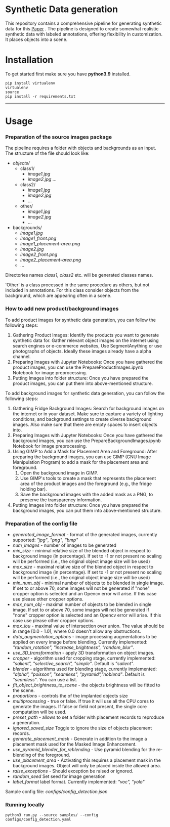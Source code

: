 # Synthetic Data generation

This repository contains a comprehensive pipeline for generating synthetic data for this [Paper](http://wscg.zcu.cz/WSCG2024/CSRN-2024/C59-2024.pdf) . The pipeline is designed to create somewhat realistic synthetic data with labeled annotations, offering flexibility in customization. It places objects into a scene.

# Installation

To get started first make sure you have **python3.9** installed.
```shell
pip install virtualenv
virtualenv
source
pip install -r requirements.txt
```

---

# Usage

### Preparation of the source images package
The pipeline requires a folder with objects and backgrounds as an input. The structure of the file should look like:

* *objects/*
	* class1/
		* *image1.jpg*
		* *image2.jpg*
			...
	* class2/
		* *image1.jpg*
		* *image2.jpg*
		* ...
	* other/
		* *image1.jpg*
		* *image2.jpg*
		* ...
* backgrounds/
	* *image1.jpg*
	* *image1_front.png*
	* *image1_placement-area.png*
	* *image2.jpg*
	* *image2_front.png*
	* *image2_placement-area.png*
	* ...


Directories names *class1, class2* etc. will be generated classes names.

'Other' is a class processed in the same procedure as others, but not included in annotations. For this class consider objects from the background, which are appearing often in a scene.

### How to add new product/background images

To add product images for synthetic data generation, you can follow the following steps:

1. Gathering Product Images:
    Identify the products you want to generate synthetic data for.
    Gather relevant object images on the internet using search engines or e-commerce websites, Use SegmentAnything or use photographs of objects. 
    Ideally these images already have a alpha channel.
2. Preparing Images with Jupyter Notebooks:
	Once you have gathered the product images, you can use the PrepareProductImages.ipynb Notebook for image preprocessing.
3. Putting Images into folder structure:
	Once you have prepared the product images, you can put them into above-mentioned structure.

To add background images for synthetic data generation, you can follow the following steps:

1. Gathering Fridge Background Images:
    Search for background images on the internet or in your dataset. Make sure to capture a variety of lighting conditions, and background settings to create diverse background images. Also make sure that there are empty spaces to insert objects into.
2. Preparing Images with Jupyter Notebooks:
   Once you have gathered the background images, you can use the PrepareBackgroundImages.ipynb Notebook for image preprocessing.
3. Using GIMP to Add a Mask for Placement Area and Foreground:
   After preparing the background images, you can use GIMP (GNU Image Manipulation Program) to add a mask for the placement area and foreground. 
   1. Open the background image in GIMP.
   2. Use GIMP's tools to create a mask that represents the placement area of the product images and the foreground (e.g., the fridge holding bar).
   3. Save the background images with the added mask as a PNG, to preserve the transparency information.
4. Putting Images into folder structure:
	Once you have prepared the background images, you can put them into above-mentioned structure.



### Preparation of the config file

* *generated_image_format* - format of the generated images, currently supported:  *"jpg"*,  *"png"*,  *"bmp"*
* *num_images* - number of images to be generated
* *min_size* - minimal relative size of the blended object in respect to background image (in percentage). If set to -1 or not present no scaling will be performed (i.e., the original object image size will be used)
* *max_size* - maximal relative size of the blended object in respect to background image (in percentage). If set to -1 or not present no scaling will be performed (i.e., the original object image size will be used)
* *min_num_obj* - minimal number of objects to be blended in single image. If set to or above 70, some images will not be generated if "none" cropper option is selected and an Opencv error will arise. If this case use please other cropper options. 
* *max_num_obj* - maximal number of objects to be blended in single image. If set to or above 70, some images will not be generated if "none" cropper option is selected and an Opencv error will arise. If this case use please other cropper options.
* *max_iou* - maximal value of intersection over union. The value should be in range [0.0 - 1.0], where 0.0 doesn't allow any obstructions.
* *data_augmentation_options* - image processing augmentations to be applied on every image before blending. Currently implemented: *"random_rotation", "increase_brightness", "random_blur"*.
* *use_3D_transformation* - apply 3D transformation on object images.
* *cropper* - algorithm used for cropping stage, currently implemented: *"salient", "selective_search", "simple"*. Default is *"salient"*.
* *blender* - algorithms used for blending stage, currently implemented: *"alpha", "poisson", "seamless", "pyramid","noblend"*. Default is *"seamless"*. You can use a list.
* *fit_object_brightness_to_scene* - the objects brightness will be fitted to the scene.
* *proportions* - controls the of the implanted objects size
* *multiprocessing* - true or false. If true it will use all the CPU cores to generate the images. If false or field not present, the single core computation will be used.
* *preset_path* - allows to set a folder with placement records to reproduce a generation.
* *ignored_saved_size* Toggle to ignore the size of objects placement records.
* *generate_placement_mask* - Generate in addition to the image a placement mask used for the Masked Image Enhancement.
* *use_pyramid_blender_for_reblending* - Use pyramid blending for the re-blending of the foreground.
* *use_placement_area* - Activating this requires a placement mask in the background images. Object will only be placed inside the allowed area.
* *raise_exceptions* - Should exception be raised or ignored.
* *random_seed* Set seed for image generation
* *label_format* label format. Currently implemented: *"voc", "yolo"*

Sample config file: *configs/config_detection.json*


### Running locally

```shell
python3 run.py --source samples/ --config configs/config_detection.yaml
```
